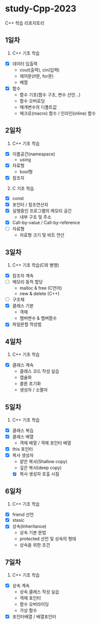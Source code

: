 # study-Cpp-2023
C++ 학습 리포지토리

## 1일차
1. C++ 기초 학습
  - [x] 데이터 입출력     
    - cout(출력), cin(입력)
    - 제어문(if문, for문)
    - 배열
  - [x] 함수
    - 함수 기초(함수 구조, 변수 선언...)
    - 함수 오버로딩
    - 매개변수의 디폴트값
    - 매크로(macro) 함수 / 인라인(inline) 함수

## 2일차
1. C++ 기초 학습
  - [x] 이름공간(namespace)
    - using
  - [x] 자료형
    - bool형 
  - [x] 참조자

2. C 기초 학습
  - [x] const
  - [x] 포인터 / 참조연산자
  - [x] 실행중인 프로그램의 메모리 공간
    - 내부 구조 및 주소
  - [x] Call-by-value / Call-by-reference  
  - [ ] 자료형
    - 자료형 크기 및 비트 연산

## 3일차
1. C++ 기초 학습(C와 병행)
  - [x] 참조자 계속
  - [ ] 메모리 동적 할당
      - malloc & free (C언어)
      - new & delete (C++)
  - [ ] 구조체
  - [x] 클래스 기본
    - 객체
    - 멤버변수 & 멤버함수
  - [x] 파일분할 작성법

## 4일차
1. C++ 기초 학습
  - [x] 클래스 계속
    - 클래스 코드 작성 실습
    - 캡슐화
    - 콜론 초기화
    - 생성자 / 소멸자
    
## 5일차
1. C++ 기초 학습
  - [x] 클래스 복습
  - [x] 클래스 배열
    - 객체 배열 / 객체 포인터 배열
  - [x] this 포인터
  - [x] 복사 생성자
    - 얕은 복사(Shallow copy)
    - 깊은 복사(deep copy)
    - [x] 복사 생성자 호출 시점

## 6일차
1. C++ 기초 학습
  - [x] friend 선언
  - [x] stasic
  - [x] 상속(Inheritance)
      - 상속 기본 문법
      - protected 선언 및 상속의 형태
      - 상속을 위한 조건

## 7일차
1. C++ 기초 학습
  - [x] 상속 계속
    - 상속 클래스 작성 실습
    - 객체 포인터
    - 함수 오버라이딩
    - 가상 함수
  - [x] 포인터배열 / 배열포인터
